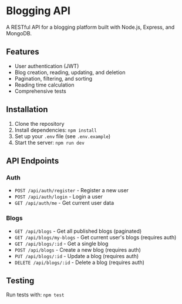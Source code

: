 # Blogging API

A RESTful API for a blogging platform built with Node.js, Express, and MongoDB.

## Features

- User authentication (JWT)
- Blog creation, reading, updating, and deletion
- Pagination, filtering, and sorting
- Reading time calculation
- Comprehensive tests

## Installation

1. Clone the repository
2. Install dependencies: `npm install`
3. Set up your `.env` file (see `.env.example`)
4. Start the server: `npm run dev`

## API Endpoints

### Auth
- `POST /api/auth/register` - Register a new user
- `POST /api/auth/login` - Login a user
- `GET /api/auth/me` - Get current user data

### Blogs
- `GET /api/blogs` - Get all published blogs (paginated)
- `GET /api/blogs/my-blogs` - Get current user's blogs (requires auth)
- `GET /api/blogs/:id` - Get a single blog
- `POST /api/blogs` - Create a new blog (requires auth)
- `PUT /api/blogs/:id` - Update a blog (requires auth)
- `DELETE /api/blogs/:id` - Delete a blog (requires auth)

## Testing

Run tests with: `npm test`
